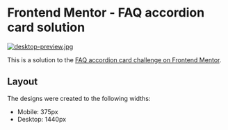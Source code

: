 # Frontend Mentor - FAQ accordion card solution

[![desktop-preview.jpg](https://i.postimg.cc/fLLXw2wq/desktop-preview.jpg)](https://postimg.cc/GBW9KjTv)

This is a solution to the [FAQ accordion card challenge on Frontend Mentor](https://www.frontendmentor.io/challenges/faq-accordion-card-XlyjD0Oam).

## Layout

The designs were created to the following widths:

- Mobile: 375px
- Desktop: 1440px
